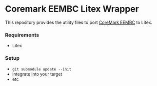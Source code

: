 Coremark EEMBC Litex Wrapper
============================

This repository provides the utility files to port [CoreMark EEMBC](https://www.eembc.org/coremark/) to Litex.

### Requirements

  - Litex

### Setup

  - `git submodule update --init`
  - integrate into your target
  - etc